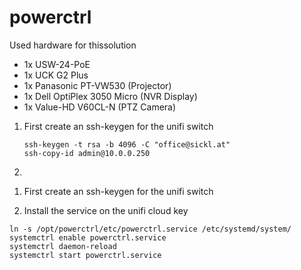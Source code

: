 # powerctrl
<p>Used hardware for thissolution</p>
<ul>
  <li>1x USW-24-PoE</li>
  <li>1x UCK G2 Plus</li>
  <li>1x Panasonic PT-VW530 (Projector)</li>
  <li>1x Dell OptiPlex 3050 Micro (NVR Display)</li>
  <li>1x Value-HD V60CL-N (PTZ Camera)</li>
</ul>

<ol>
  <li>
    First create an ssh-keygen for the unifi switch

    ssh-keygen -t rsa -b 4096 -C "office@sickl.at" 
    ssh-copy-id admin@10.0.0.250
    
  </li>
    
  <li></li>
</ol>

1. First create an ssh-keygen for the unifi switch



2. Install the service on the unifi cloud key

```
ln -s /opt/powerctrl/etc/powerctrl.service /etc/systemd/system/
systemctrl enable powerctrl.service
systemctrl daemon-reload
systemctrl start powerctrl.service
```
